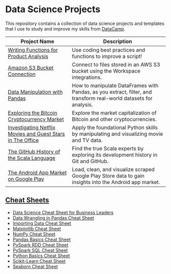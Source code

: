 # Data Science Projects

This repository contains a collection of data science projects and templates that I use to study and improve my skills from [DataCamp](https://www.datacamp.com/profile/primosource).  

Project Name     | Description
----------       | -----------
[Writing Functions for Product Analysis](Writing%20Functions%20for%20Product%20Analysis) | Use coding best practices and functions to improve a script!
[Amazon S3 Bucket Connection](Amazon%20S3%20Bucket%20Connection) | Connect to files stored in an AWS S3 bucket using the Workspace integrations.
[Data Manipulation with Pandas](Data%20Manipulation%20with%20Pandas) | How to manipulate DataFrames with Pandas, as you extract, filter, and transform real-world datasets for analysis.
[Exploring the Bitcoin Cryptocurrency Market](Exploring%20the%20Bitcoin%20Cryptocurrency%20Market) | Explore the market capitalization of Bitcoin and other cryptocurrencies.
[Investigating Netflix Movies and Guest Stars in The Office](Investigating%20Netflix%20Movies%20and%20Guest%20Stars%20in%20The%20Office) | Apply the foundational Python skills by manipulating and visualizing movie and TV data.
[The GitHub History of the Scala Language](The%20GitHub%20History%20of%20the%20Scala%20Language) | Find the true Scala experts by exploring its development history in Git and GitHub.
[The Android App Market on Google Play](The%20Android%20App%20Market%20on%20Google%20Play) | Load, clean, and visualize scraped Google Play Store data to gain insights into the Android app market.

## [Cheat Sheets](cheat-sheets) 
- [Data Science Cheat Sheet for Business Leaders](cheat-sheets/data-science-cheat-sheet-for-business-leaders.pdf) 
- [Data Wrangling in Pandas Cheat Sheet](cheat-sheets/data-wrangling-in-pandas-cheat-sheet.pdf) 
- [Importing Data Cheat Sheet](cheat-sheets/importing-data-cheat-sheet.pdf) 
- [Matplotlib Cheat Sheet](cheat-sheets/matplotlib-cheat-sheet.pdf) 
- [NumPy Cheat Sheet](cheat-sheets/numpy-cheat-sheet.pdf) 
- [Pandas Basics Cheat Sheet](cheat-sheets/pandas-basic-cheat-sheet.pdf) 
- [PySpark RDD Cheat Sheet](cheat-sheets/pyspark-rdd-cheat-sheet.pdf) 
- [PySpark SQL Cheat Sheet](cheat-sheets/pyspark-sql-basics-cheat-sheet.pdf) 
- [Python Basics Cheat Sheet](cheat-sheets/python-basics-cheat-sheet.pdf) 
- [Scikit-Learn Cheat Sheet](cheat-sheets/scikit-learn-cheat-sheet.pdf) 
- [Seaborn Cheat Sheet](cheat-sheets/seaborn-cheat-sheet.pdf) 